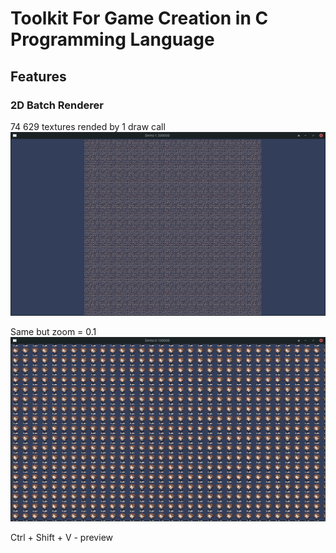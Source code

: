 # Toolkit For Game Creation in C Programming Language

## Features

### 2D Batch Renderer

74 629 textures rended by 1 draw call
![Alt](docs/74_529_chibi_textures_at_1_5_scale.png)

Same but zoom = 0.1
![Alt](docs/74_529_chibi_textures.png)

Ctrl + Shift + V - preview